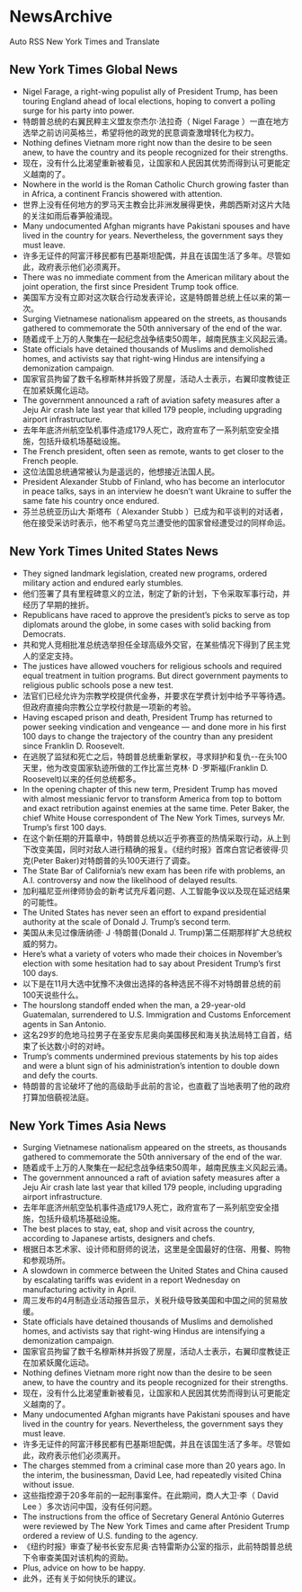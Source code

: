 # NewsArchive
Auto RSS New York Times and Translate

## New York Times Global News
* Nigel Farage, a right-wing populist ally of President Trump, has been touring England ahead of local elections, hoping to convert a polling surge for his party into power.
* 特朗普总统的右翼民粹主义盟友奈杰尔·法拉奇（ Nigel Farage ）一直在地方选举之前访问英格兰，希望将他的政党的民意调查激增转化为权力。
* Nothing defines Vietnam more right now than the desire to be seen anew, to have the country and its people recognized for their strengths.
* 现在，没有什么比渴望重新被看见，让国家和人民因其优势而得到认可更能定义越南的了。
* Nowhere in the world is the Roman Catholic Church growing faster than in Africa, a continent Francis showered with attention.
* 世界上没有任何地方的罗马天主教会比非洲发展得更快，弗朗西斯对这片大陆的关注如雨后春笋般涌现。
* Many undocumented Afghan migrants have Pakistani spouses and have lived in the country for years. Nevertheless, the government says they must leave.
* 许多无证件的阿富汗移民都有巴基斯坦配偶，并且在该国生活了多年。尽管如此，政府表示他们必须离开。
* There was no immediate comment from the American military about the joint operation, the first since President Trump took office.
* 美国军方没有立即对这次联合行动发表评论，这是特朗普总统上任以来的第一次。
* Surging Vietnamese nationalism appeared on the streets, as thousands gathered to commemorate the 50th anniversary of the end of the war.
* 随着成千上万的人聚集在一起纪念战争结束50周年，越南民族主义风起云涌。
* State officials have detained thousands of Muslims and demolished homes, and activists say that right-wing Hindus are intensifying a demonization campaign.
* 国家官员拘留了数千名穆斯林并拆毁了房屋，活动人士表示，右翼印度教徒正在加紧妖魔化运动。
* The government announced a raft of aviation safety measures after a Jeju Air crash late last year that killed 179 people, including upgrading airport infrastructure.
* 去年年底济州航空坠机事件造成179人死亡，政府宣布了一系列航空安全措施，包括升级机场基础设施。
* The French president, often seen as remote, wants to get closer to the French people.
* 这位法国总统通常被认为是遥远的，他想接近法国人民。
* President Alexander Stubb of Finland, who has become an interlocutor in peace talks, says in an interview he doesn’t want Ukraine to suffer the same fate his country once endured.
* 芬兰总统亚历山大·斯塔布（ Alexander Stubb ）已成为和平谈判的对话者，他在接受采访时表示，他不希望乌克兰遭受他的国家曾经遭受过的同样命运。

## New York Times United States News
* They signed landmark legislation, created new programs, ordered military action and endured early stumbles.
* 他们签署了具有里程碑意义的立法，制定了新的计划，下令采取军事行动，并经历了早期的挫折。
* Republicans have raced to approve the president’s picks to serve as top diplomats around the globe, in some cases with solid backing from Democrats.
* 共和党人竞相批准总统选举担任全球高级外交官，在某些情况下得到了民主党人的坚定支持。
* The justices have allowed vouchers for religious schools and required equal treatment in tuition programs. But direct government payments to religious public schools pose a new test.
* 法官们已经允许为宗教学校提供代金券，并要求在学费计划中给予平等待遇。但政府直接向宗教公立学校付款是一项新的考验。
* Having escaped prison and death, President Trump has returned to power seeking vindication and vengeance — and done more in his first 100 days to change the trajectory of the country than any president since Franklin D. Roosevelt.
* 在逃脱了监狱和死亡之后，特朗普总统重新掌权，寻求辩护和复仇--在头100天里，他为改变国家轨迹所做的工作比富兰克林· D ·罗斯福(Franklin D. Roosevelt)以来的任何总统都多。
* In the opening chapter of this new term, President Trump has moved with almost messianic fervor to transform America from top to bottom and exact retribution against enemies at the same time. Peter Baker, the chief White House correspondent of The New York Times, surveys Mr. Trump’s first 100 days.
* 在这个新任期的开篇章中，特朗普总统以近乎弥赛亚的热情采取行动，从上到下改变美国，同时对敌人进行精确的报复。《纽约时报》首席白宫记者彼得·贝克(Peter Baker)对特朗普的头100天进行了调查。
* The State Bar of California’s new exam has been rife with problems, an A.I. controversy and now the likelihood of delayed results.
* 加利福尼亚州律师协会的新考试充斥着问题、人工智能争议以及现在延迟结果的可能性。
* The United States has never seen an effort to expand presidential authority at the scale of Donald J. Trump’s second term.
* 美国从未见过像唐纳德· J ·特朗普(Donald J. Trump)第二任期那样扩大总统权威的努力。
* Here’s what a variety of voters who made their choices in November’s election with some hesitation had to say about President Trump’s first 100 days.
* 以下是在11月大选中犹豫不决做出选择的各种选民不得不对特朗普总统的前100天说些什么。
* The hourslong standoff ended when the man, a 29-year-old Guatemalan, surrendered to U.S. Immigration and Customs Enforcement agents in San Antonio.
* 这名29岁的危地马拉男子在圣安东尼奥向美国移民和海关执法局特工自首，结束了长达数小时的对峙。
* Trump’s comments undermined previous statements by his top aides and were a blunt sign of his administration’s intention to double down and defy the courts.
* 特朗普的言论破坏了他的高级助手此前的言论，也直截了当地表明了他的政府打算加倍藐视法庭。

## New York Times Asia News
* Surging Vietnamese nationalism appeared on the streets, as thousands gathered to commemorate the 50th anniversary of the end of the war.
* 随着成千上万的人聚集在一起纪念战争结束50周年，越南民族主义风起云涌。
* The government announced a raft of aviation safety measures after a Jeju Air crash late last year that killed 179 people, including upgrading airport infrastructure.
* 去年年底济州航空坠机事件造成179人死亡，政府宣布了一系列航空安全措施，包括升级机场基础设施。
* The best places to stay, eat, shop and visit across the country, according to Japanese artists, designers and chefs.
* 根据日本艺术家、设计师和厨师的说法，这里是全国最好的住宿、用餐、购物和参观场所。
* A slowdown in commerce between the United States and China caused by escalating tariffs was evident in a report Wednesday on manufacturing activity in April.
* 周三发布的4月制造业活动报告显示，关税升级导致美国和中国之间的贸易放缓。
* State officials have detained thousands of Muslims and demolished homes, and activists say that right-wing Hindus are intensifying a demonization campaign.
* 国家官员拘留了数千名穆斯林并拆毁了房屋，活动人士表示，右翼印度教徒正在加紧妖魔化运动。
* Nothing defines Vietnam more right now than the desire to be seen anew, to have the country and its people recognized for their strengths.
* 现在，没有什么比渴望重新被看见，让国家和人民因其优势而得到认可更能定义越南的了。
* Many undocumented Afghan migrants have Pakistani spouses and have lived in the country for years. Nevertheless, the government says they must leave.
* 许多无证件的阿富汗移民都有巴基斯坦配偶，并且在该国生活了多年。尽管如此，政府表示他们必须离开。
* The charges stemmed from a criminal case more than 20 years ago. In the interim, the businessman, David Lee, had repeatedly visited China without issue.
* 这些指控源于20多年前的一起刑事案件。在此期间，商人大卫·李（ David Lee ）多次访问中国，没有任何问题。
* The instructions from the office of Secretary General António Guterres were reviewed by The New York Times and came after President Trump ordered a review of U.S. funding to the agency.
* 《纽约时报》审查了秘书长安东尼奥·古特雷斯办公室的指示，此前特朗普总统下令审查美国对该机构的资助。
* Plus, advice on how to be happy.
* 此外，还有关于如何快乐的建议。

